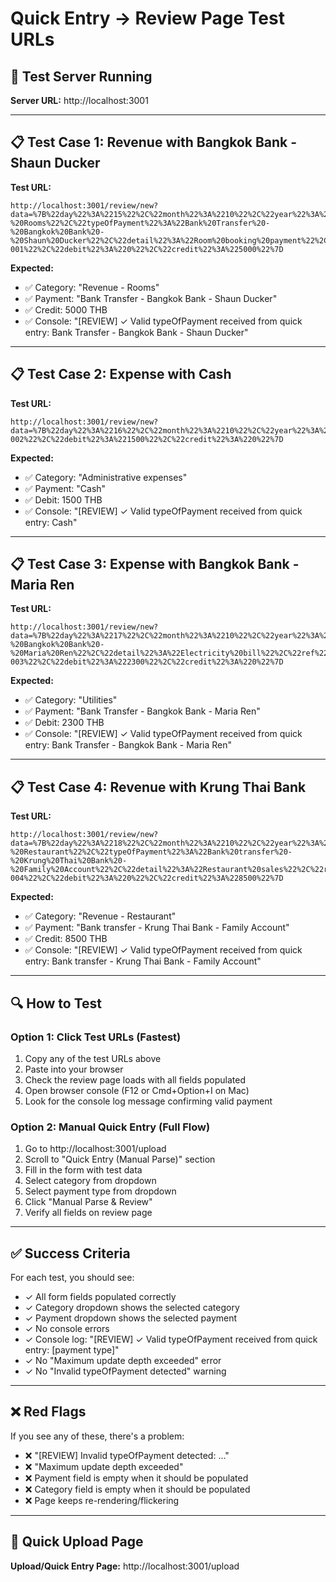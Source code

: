 # Quick Entry → Review Page Test URLs

## 🚀 Test Server Running
**Server URL:** http://localhost:3001

---

## 📋 Test Case 1: Revenue with Bangkok Bank - Shaun Ducker
**Test URL:**
```
http://localhost:3001/review/new?data=%7B%22day%22%3A%2215%22%2C%22month%22%3A%2210%22%2C%22year%22%3A%222025%22%2C%22property%22%3A%22Sia%20Moon%22%2C%22typeOfOperation%22%3A%22Revenue%20-%20Rooms%22%2C%22typeOfPayment%22%3A%22Bank%20Transfer%20-%20Bangkok%20Bank%20-%20Shaun%20Ducker%22%2C%22detail%22%3A%22Room%20booking%20payment%22%2C%22ref%22%3A%22REF-001%22%2C%22debit%22%3A%220%22%2C%22credit%22%3A%225000%22%7D
```

**Expected:**
- ✅ Category: "Revenue - Rooms"
- ✅ Payment: "Bank Transfer - Bangkok Bank - Shaun Ducker"
- ✅ Credit: 5000 THB
- ✅ Console: "[REVIEW] ✓ Valid typeOfPayment received from quick entry: Bank Transfer - Bangkok Bank - Shaun Ducker"

---

## 📋 Test Case 2: Expense with Cash
**Test URL:**
```
http://localhost:3001/review/new?data=%7B%22day%22%3A%2216%22%2C%22month%22%3A%2210%22%2C%22year%22%3A%222025%22%2C%22property%22%3A%22The%20Haven%22%2C%22typeOfOperation%22%3A%22Administrative%20expenses%22%2C%22typeOfPayment%22%3A%22Cash%22%2C%22detail%22%3A%22Office%20supplies%22%2C%22ref%22%3A%22REF-002%22%2C%22debit%22%3A%221500%22%2C%22credit%22%3A%220%22%7D
```

**Expected:**
- ✅ Category: "Administrative expenses"
- ✅ Payment: "Cash"
- ✅ Debit: 1500 THB
- ✅ Console: "[REVIEW] ✓ Valid typeOfPayment received from quick entry: Cash"

---

## 📋 Test Case 3: Expense with Bangkok Bank - Maria Ren
**Test URL:**
```
http://localhost:3001/review/new?data=%7B%22day%22%3A%2217%22%2C%22month%22%3A%2210%22%2C%22year%22%3A%222025%22%2C%22property%22%3A%22Coco%20View%22%2C%22typeOfOperation%22%3A%22Utilities%22%2C%22typeOfPayment%22%3A%22Bank%20Transfer%20-%20Bangkok%20Bank%20-%20Maria%20Ren%22%2C%22detail%22%3A%22Electricity%20bill%22%2C%22ref%22%3A%22REF-003%22%2C%22debit%22%3A%222300%22%2C%22credit%22%3A%220%22%7D
```

**Expected:**
- ✅ Category: "Utilities"
- ✅ Payment: "Bank Transfer - Bangkok Bank - Maria Ren"
- ✅ Debit: 2300 THB
- ✅ Console: "[REVIEW] ✓ Valid typeOfPayment received from quick entry: Bank Transfer - Bangkok Bank - Maria Ren"

---

## 📋 Test Case 4: Revenue with Krung Thai Bank
**Test URL:**
```
http://localhost:3001/review/new?data=%7B%22day%22%3A%2218%22%2C%22month%22%3A%2210%22%2C%22year%22%3A%222025%22%2C%22property%22%3A%22Sia%20Moon%22%2C%22typeOfOperation%22%3A%22Revenue%20-%20Restaurant%22%2C%22typeOfPayment%22%3A%22Bank%20transfer%20-%20Krung%20Thai%20Bank%20-%20Family%20Account%22%2C%22detail%22%3A%22Restaurant%20sales%22%2C%22ref%22%3A%22REF-004%22%2C%22debit%22%3A%220%22%2C%22credit%22%3A%228500%22%7D
```

**Expected:**
- ✅ Category: "Revenue - Restaurant"
- ✅ Payment: "Bank transfer - Krung Thai Bank - Family Account"
- ✅ Credit: 8500 THB
- ✅ Console: "[REVIEW] ✓ Valid typeOfPayment received from quick entry: Bank transfer - Krung Thai Bank - Family Account"

---

## 🔍 How to Test

### Option 1: Click Test URLs (Fastest)
1. Copy any of the test URLs above
2. Paste into your browser
3. Check the review page loads with all fields populated
4. Open browser console (F12 or Cmd+Option+I on Mac)
5. Look for the console log message confirming valid payment

### Option 2: Manual Quick Entry (Full Flow)
1. Go to http://localhost:3001/upload
2. Scroll to "Quick Entry (Manual Parse)" section
3. Fill in the form with test data
4. Select category from dropdown
5. Select payment type from dropdown
6. Click "Manual Parse & Review"
7. Verify all fields on review page

---

## ✅ Success Criteria

For each test, you should see:
- ✓ All form fields populated correctly
- ✓ Category dropdown shows the selected category
- ✓ Payment dropdown shows the selected payment
- ✓ No console errors
- ✓ Console log: "[REVIEW] ✓ Valid typeOfPayment received from quick entry: [payment type]"
- ✓ No "Maximum update depth exceeded" error
- ✓ No "Invalid typeOfPayment detected" warning

---

## ❌ Red Flags

If you see any of these, there's a problem:
- ❌ "[REVIEW] Invalid typeOfPayment detected: ..."
- ❌ "Maximum update depth exceeded"
- ❌ Payment field is empty when it should be populated
- ❌ Category field is empty when it should be populated
- ❌ Page keeps re-rendering/flickering

---

## 🎯 Quick Upload Page

**Upload/Quick Entry Page:** http://localhost:3001/upload
